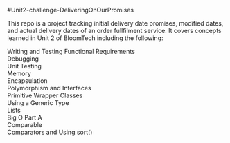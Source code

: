 #Unit2-challenge-DeliveringOnOurPromises

This repo is a project tracking initial delivery date promises, modified dates, and actual delivery dates of an order fullfilment service. It covers concepts learned in Unit 2 of BloomTech including the following:

Writing and Testing Functional Requirements<br>
Debugging<br>
Unit Testing<br>
Memory<br>
Encapsulation<br>
Polymorphism and Interfaces<br>
Primitive Wrapper Classes<br>
Using a Generic Type<br>
Lists<br>
Big O Part A<br>
Comparable<br>
Comparators and Using sort()<br>
